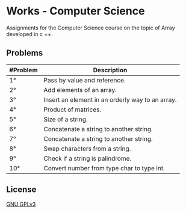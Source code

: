 # Works - Computer Science

Assignments for the Computer Science course on the topic of Array developed in c ++.

## Problems

| #Problem | Description |
---- | ---
| 1° | Pass by value and reference.|
| 2° | Add elements of an array.|
| 3° | Insert an element in an orderly way to an array.|
| 4° | Product of matrices.|
| 5° | Size of a string.|
| 6° | Concatenate a string to another string.|
| 7° | Concatenate a string to another string.|
| 8° | Swap characters from a string.|
| 9° | Check if a string is palindrome.|
| 10° | Convert number from type char to type int.|

## License

[GNU GPLv3](https://choosealicense.com/licenses/gpl-3.0/)
